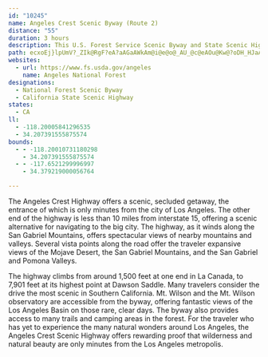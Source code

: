 ```yaml
---
id: "10245"
name: Angeles Crest Scenic Byway (Route 2)
distance: "55"
duration: 3 hours
description: This U.S. Forest Service Scenic Byway and State Scenic Highway winds along the spine of the San Gabriel Mountains.  It provides views of mountain peaks, the Mojave Desert and the Los Angeles Basin.
path: ecxoEj}lpUmV?_ZIk@RgF?eA?aAGaAWkAm@i@e@o@_AU_@c@eAOu@Kw@?oDH_HJaAZ_Br@iCf@}Ah@u@z@k@`@Ur@u@Zc@^uAHeA?u@I{@MuAOiBUkAQe@S[OUi@c@SKUKSCo@EQ?S?YHc@N_@Vc@j@gFlKoAjCU\_@b@[Tk@TaAHy@K_@Q]Uc@e@S]Qu@Io@EaCEw@Gq@Mq@Ka@[cA_@s@c@g@kAoA{@cAqA}AoAsAUMWGo@Bo@d@w@l@_@No@@i@G[SSQa@q@Qi@E_@Ag@FeC?[G[MWGM]WgBs@_@SQO]o@i@wAWs@Qs@Go@EeALmA?YC_@M]KWYU_@KqAG_@QSYSa@c@mBIQY[e@K{@BgDZ]LUPOTK\Il@k@zAsAbCYZOHWLw@BkBAy@CU@UD[JsAd@y@X_@N_@VQP}@nBSVKJc@VgB^YNe@^]b@KRK\Ih@IbAD`ADjBPxGIp@K\OXOTg@b@WNUJGBo@Be@Kc@SUUMSYi@Wy@m@{@y@k@eAWmEOu@Pg@Ve@h@c@rA]v@[\[TSHq@@c@G]C_@Ae@F[Li@b@IJc@v@c@`@YN_@HW@e@Ek@Eo@MSA]@[JaAl@cAr@WNcArAGFSN}@d@a@V_@T[Xg@n@MXGTKp@Ej@A|@?r@Aj@Kl@KVo@f@ULg@J]Ba@Cq@Wu@o@k@Ui@KW?qAX}@h@oAlAUVg@^g@j@Wb@GVCxAR~ABZAv@Kd@Ob@[Zc@Rc@BeBOaAE]FMDWPUZW^KRGVGd@Eh@EXMXUVa@VWH[BQBi@IsAmAk@c@iAgAO[MSGa@CkBS}@c@m@WMw@MSBYB{Av@u@PmB\m@?c@C{@UWMWWc@gAKa@G_@?c@Dy@Fc@Ne@N]FMT]XSZQ~@_@^SVKb@m@Rc@Lq@@w@Io@Ki@GMMYU]a@Sw@KoELYGKEUQg@]U}@Km@Au@L{A^iFDa@F_BAm@]w@GMW]aA_@e@CYFc@Ho@H[Bm@Cc@K]Se@a@e@i@s@iASo@Ai@@s@No@Vm@hAmAx@_Av@u@|Aq@dAc@j@[LIb@q@Hi@Bc@Ai@Mu@Ka@e@o@e@Ya@MgEe@e@G{BAa@By@NoAXYFSBk@CeAc@U]M[Qq@Ec@@_@Dg@ZaA`@aAV{@RoAFkAJyARuALg@F[Xw@`@q@Zk@b@]`@k@Pa@Vo@Je@Jk@Bm@CyBC_@I[GWkA{C[o@m@i@QM]Mc@EaAAeDUyAH}@Da@Ek@WcAo@i@u@Ws@Os@IqAA_ALmB?q@Ca@I_@OYc@m@_BkA}@iAuCiEa@q@_@_AQ{@Ci@Ck@B}@N_BJiATs@dAqBVc@Ng@j@sFNo@N_@Re@V]r@w@r@{@T]L[Lo@?o@Ec@Kg@Uc@qAsB_BuBo@m@wAw@k@c@]m@M]Gm@?w@b@}CBm@@a@CmC?mAAmAEqBKkAYoB_A}CUw@YcBCSAm@?{@Fy@TyAf@wCd@eDVmCdAwKd@wBTg@x@yBj@_B^{AHiAAa@MiAOo@aB}EaB}EOm@C[?g@DYH]Ra@NU^_@TK\K^C^ITKf@]V]Vs@Dq@?wA@o@Dc@\kAXw@l@gAbA}ATg@n@gBfByEj@eBPk@Hg@LcABm@AgAMkBYaCGcACa@@c@PkAZqAfAkDZaAL_@H_@@u@A]]uBGi@Ai@TeBl@}Al@m@d@o@j@k@T]Vi@N[ZsAfA{GVqADk@Ae@Cc@Ic@Ig@Km@C_@Am@Bu@Fk@Ng@Ri@Tc@X_@`@a@j@e@d@c@R]Tk@FYd@uBl@cDTiAF[JSTe@f@g@nAw@\UP_@F{@Ca@IYKYQQYO_@G]Fa@PYVOXQp@Kh@[p@YXa@T_A\}Bz@s@LU?YDkEi@c@GmAg@m@c@][]MYMa@AUF[La@d@M`@Gv@A|BIx@I\[b@UTu@Tk@D[C[OWWOWK]Ec@?i@BYHUJUZWVW~CsDTe@Ro@Ng@T_ATo@HQFQl@_@JE`@Md@Ad@Jv@\jAhAFFRHRLVDRDb@DZAf@GdAWb@[b@g@hB{CpAgCLYLa@@m@Ee@O[QYUSUKYC_@CcBD_@QWQ[a@O]Qe@Oe@EWKo@Be@DWx@mBJ_@@W@_@Im@o@oDK_AFc@J[\[ZOTELAD?VDZNTNRT`@l@XVZR\Cl@W\SlAu@`C}@dAa@^c@f@Y`Ak@^[\UpA_Ad@]p@o@RYTy@Ro@CcAOu@i@mAk@c@uEoB}AsAw@kBOmAOyDIg@i@kAwBy@{B_Bc@QsDRs@UwGkGo@y@_@u@Os@I_BVmBt@sDFyAKqCsA}EE_BXsAlFwIRi@JeAEsAo@eA}CyCg@s@[w@UmBBsAP{BE}@Om@sBkBYo@Os@?q@v@_ECaAOs@]k@yAyAi@sADqCEcBe@eAQWwCkA}@mAOa@Iw@Ds@`AuGSaBYk@iEgDi@iAO_A?sAXiAnCeFhBmF|@yA`AaC\wCE{Bc@oEEmKIeA_DoIIw@CaBOeAi@_AcAaAYs@e@qCk@aAiAi@qCGiA{@YcAByAbC{EJkBOaAeCmJIsAHm@x@qC?mBOu@HwAPs@|AmCTmARqE?uA]cCaKeZUgAOyCIeFOm@?g@_BeG]iCEkC^uPy@uLEaCDi@x@uDXgDd@mAhAeBNk@DgAGyAm@yHHaEQ_GJ{@Xw@tAmBN_@Ba@IkAy@aBw@mAWq@Mk@KgADy@UmCc@_CO_BVsFWaAu@yA}@eA[_ADuA\kA`@y@R_B]gCCqAPsCQu@kBkCs@yBWgBi@kBqA{C[e@gG{Fw@eDeAsIs@{BAmADe@RY@k@UoBm@}@y@k@iDs@i@a@sDqFsGoEmBeBuLiNcAkDeAwMIaDl@}GSmBYgAu@_A}Ae@oAG}@RqKzH}@jAyAnEu@v@[L}AHgLeCc@?o@Ps@r@Uh@It@ZnFG`BO|@_@`AwAdBsDfBw@rAKrAJrCAdBYzAu@|A]ZeAh@sBRwAWoC_Bo@G_AP_AdAWx@BhBjAfFXvCBx@i@|LYxBi@~BcAzB}HdMiBtBcBdA_Bj@gDZcBEiGaBcBGgAF_A`@u@j@_C~DmCzBmCpBs@^_ATs@?cA[[S]]Wg@Yy@IkB@uBC}@WgAy@kAyCgC}@gCKgCZsDAqB]mB_AgAaJyDoAYiAFcAd@]b@k@lAw@nDWx@u@jAgAz@_A\mEx@y@D]?iBq@_AaAe@yAIs@BeC~@yEDmBy@gIEmAJmGIgAGq@Yq@]c@}DkCeAY}A?UFc@d@aG`EaBb@cBDsOcBmOaDgCY}@SuAgAm@iBGo@Ge@FkA`@{DCkBUsBiCmG]m@eAqAoBiAy@]sDs@cLaBoRRoBSoCiAo@c@}AcB_BaCg@]eBi@eACm@QiAo@aAgAiJaUYqBTuATg@^]f@Y|HyB^WhAmARe@TsAGoCiDyJGo@BkAXsCA_Cw@uBa@_BOqCXuBzEeP`@uCE_Co@oC_@w@{XwZyEiHwFsOqJqYYeCUoE?{Bj@cB|@aA~CcAx@a@`AkAp@iDh@qEEgCXaGxAuCxCcEh@aBDmAIqAk@uA}@cA_BoEcA{H?k@b@sCT_CIkAOi@sCqDo@eBiAiF_Aw@c@Gi@F[Nm@z@aBhGaBbI_@bFSdAk@`By@p@iAl@gCPaAXkClBq@Jg@Q_@Se@aAD_ANc@r@m@^GlCFj@G^Qp@s@zA{D\wAFeFb@aDhAcG?}@YgAk@_Ao@[m@q@U_A@}@L]xBqB^kB?{@ScB?u@ReAXs@~AkAfAsBhCuL^aHPgAVeArAgDt@sAR}@NoADkAIeAOk@sBuD_@yBJmBl@qBzLyQnA}A|@q@xCoAlDm@hBExALlE~@hBC|@U`Aq@\y@h@aD?q@e@uB{I_M_B}EWqEVsJd@uDTeAjBsEN_ACu@Sm@_Ao@s@Gg@Pk@`@kBlBi@P}ALo@Si@_@_AuAMe@U_E]yAq@qAgC{G_@y@_CaBy@qASmAFoCGeAKq@_@e@u@g@aB]cCU_D_As@g@oAkB}@qCUuCNaAlDgJ^kBCqAo@y@}As@_A_BI{@LeBb@u@j@e@lE_BfDmFPw@AoBYy@wBqBYe@aAaEc@g@mASyA_B_@w@i@gC?mEH_BNaAb@}@t@u@hCsAr@q@b@gAHw@CyCTuKQ{ASs@q@u@}@a@gDEoAMiAYs@e@iAyB{A_FqAiDi@cAk@a@cA@s@TiDtA_B?y@[cBiAuIaDq@g@]s@Uy@?kDUw@qF}Gm@eBSuDAcEHgBt@gDNsAGmDF_DEaAIw@e@y@}AmAu@{@_@eAG_BFeATqApK_VlBoFrA_AnBWXDnBz@vAvBn@l@n@X^BvCQf@_@f@}@PmAQuA}AgHW_Dy@kGGcCh@uNKeBcBgJ_@uCCcBBgAZkBpEcNTgA@_A_@qBeC_Ci@Uo@GgBTq@?gA[u@y@kAkGFsANy@^y@x@y@|B_@bAe@Za@h@y@XkADyAPyAPm@T_@l@a@hAOhBV~Bk@bBEx@Or@w@t@aD|@cAf@UdBWhEqAz@AzB\tA@dAe@RSRa@TsARgIIcBg@{BAg@Lq@d@qAhAgCtBsF`A_AhEmB|EAn@Qn@e@l@u@Nc@Ha@@yAIk@_AuD?w@\mAx@qA^aA`@_Hx@cGM_A[m@e@q@k@]w@?mDj@qBHm@Wu@gAw@]iAQkGHkAe@_@YOYOyBXmERq@~ByC^u@TqA?qAJcAvAaFx@_J\yB`@gEIgAUi@e@g@c@Sy@CaCh@_AJcBc@g@[wAmCo@c@q@?uCj@eAKsA[uAoAo@SsCSc@Pc@d@k@fA_@Z}@VwCPe@Lc@\k@`Ai@`BcAlAwC~A[^cB`Fi@d@i@JsAMe@SYc@o@gAY}@ImAFuCW_Au@gAaBe@{BRi@Ew@_@eByCoCmCqAsCU_@iAs@iCq@}FqIcCmByDoBk@{@Kk@KmCFyDVuAR_@P_@lAy@^MbB?~@ZlCpDj@^`B\rDxBxBA`Ee@jAe@r@e@b@u@Tq@r@uJT_AZ_@Z[l@W~CQjGo@|@c@d@g@^}AIwA_AkCe@s@aDsBa@mBHqCSyB_@qAmCuFi@cEe@cAy@a@gGQ}AYi@We@s@_AgDs@u@sFFiAs@m@kAQgBSm@m@i@oCByCf@i@Ks@a@s@eAGgA|@aGAyCHk@hAgBh@yDnAuDBw@Yy@c@a@i@W_F]uBmAkB\wCzAyB~AyAp@y@Ly@?eAQo@[i@_@m@}@cBs@k@Ao@JwAl@_CdBsAzAsAXcAYaBsBiAkBWy@OyAD_BXoAXk@f@_@z@M~EL|@Gx@]h@k@h@}@NcACeBk@uJ_@mAmByBIm@EyA~AmDVsA@k@Am@Sk@aAyA{AgDAm@ZmDKqEDs@Ts@^_@lCeBj@ObDOfBUh@_@dA_Bb@mBBkB}@aDs@y@_AqCyCaC_@w@IcBHyF^sEb@mD@s@{@iNZkBxCyKRoA?m@_AkICoBNiA\iAdC_ERs@TiBLgDCaAYwAe@}@wAwAe@Si@MsDEaILwC~@k@JsAQi@{@Ok@UyBNeBEgBc@mAyBwEIy@HoAd@}A`AmAdE{A|@o@NUJWt@yDfAyB^mBHyAS_CuAqDY_AOkA\yEM{@o@_CSqBEmCIq@Yo@c@e@u@_@mEa@_Ac@c@e@k@aBI_A@gAReAb@eAbCsENoA@wCLs@\g@d@S^E^D~An@bAP~@S^Sr@oA^qE^wAXg@~AqA|@yAToA?k@OkAiAmDU_BG{BLyATeArCmGb@gBXgBN}C_@uKBy@p@mChAyBlAaAdBcAX_@n@cBHsBc@oBe@u@qIoH}@cAeBgAmCaAk@w@}@{Ag@k@mAi@wDu@iBm@cAkAUeAEeANuAZq@t@y@dLsEr@GhDl@xAKbAu@b@_BJwACa@Uy@Ue@cAeAUKyBAoAYi@_@mBmCa@YyJkC_@_@Sa@Q_A?qAT{@v@qBPy@DgA_@mGNsKKoAwAmGOqA?g@RkA^sAbBsDl@g@tEaGbDeDh@y@pDgHz@gDr@sDPuPVyBXsA~BuE^iA^wFR}ArDkNnCeNb@uCR_DDgJRmC~@mCbEoJjDkG|@{CzBeLZ}BXyH^mFr@{ChBeGrAsFJeBBcD
websites:
  - url: https://www.fs.usda.gov/angeles
    name: Angeles National Forest
designations:
  - National Forest Scenic Byway
  - California State Scenic Highway
states:
  - CA
ll:
  - -118.20005841296535
  - 34.207391555875574
bounds:
  - - -118.20010731180298
    - 34.207391555875574
  - - -117.6521299996997
    - 34.379219000056764

---
```


The Angeles Crest Highway offers a scenic, secluded getaway, the entrance of which is only minutes from the city of Los Angeles.  The other end of the highway is less than 10 miles from interstate 15, offering a scenic alternative for navigating to the big city.  The highway, as it winds along the San Gabriel Mountains, offers spectacular views of nearby mountains and valleys.  Several vista points along the road offer the traveler expansive views of the Mojave Desert, the San Gabriel Mountains, and the San Gabriel and Pomona Valleys.

The highway climbs from around 1,500 feet at one end in La Canada, to 7,901 feet at its highest point at Dawson Saddle.  Many travelers consider the drive the most scenic in Southern California.  Mt. Wilson and the Mt. Wilson observatory are accessible from the byway, offering fantastic views of the Los Angeles Basin on those rare, clear days.  The byway also provides access to many trails and camping areas in the forest. For the traveler who has yet to experience the many natural wonders around Los Angeles, the Angeles Crest Scenic Highway offers rewarding proof that wilderness and natural beauty are only minutes from the Los Angeles metropolis.
